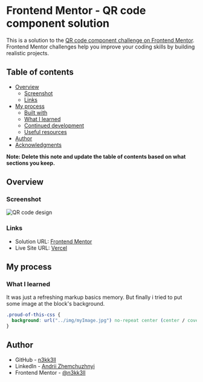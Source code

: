 # Frontend Mentor - QR code component solution

This is a solution to the [QR code component challenge on Frontend Mentor](https://www.frontendmentor.io/challenges/qr-code-component-iux_sIO_H). Frontend Mentor challenges help you improve your coding skills by building realistic projects. 

## Table of contents

- [Overview](#overview)
  - [Screenshot](#screenshot)
  - [Links](#links)
- [My process](#my-process)
  - [Built with](#built-with)
  - [What I learned](#what-i-learned)
  - [Continued development](#continued-development)
  - [Useful resources](#useful-resources)
- [Author](#author)
- [Acknowledgments](#acknowledgments)

**Note: Delete this note and update the table of contents based on what sections you keep.**

## Overview

### Screenshot

![QR code design](https://i.ibb.co/tQZWzbH/desktop-preview.jpg)

### Links

- Solution URL: [Frontend Mentor](https://www.frontendmentor.io/solutions/qr-code-component-Sk2pY98Lq)
- Live Site URL: [Vercel](https://qr-code-component-ten-xi.vercel.app/)

## My process

### What I learned

It was just a refreshing markup basics memory. But finally i tried to put some image at the block's background.

```css
.proud-of-this-css {
  background: url("../img/myImage.jpg") no-repeat center (center / cover);
}
```

## Author

- GitHub - [n3kk3ll](https://github.com/n3kk3ll)
- LinkedIn - [Andrii Zhemchuzhnyi](https://www.linkedin.com/in/%D0%B0%D0%BD%D0%B4%D1%80%D0%B5%D0%B9-%D0%B6%D0%B5%D0%BC%D1%87%D1%83%D0%B6%D0%BD%D1%8B%D0%B9-26019b221/)
- Frontend Mentor - [@n3kk3ll](https://www.frontendmentor.io/profile/n3kk3ll)
